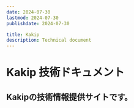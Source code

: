 ```yaml
---
date: 2024-07-30
lastmod: 2024-07-30
publishdate: 2024-07-30

title: Kakip
description: Technical document
---
```


# Kakip 技術ドキュメント

## Kakipの技術情報提供サイトです。
